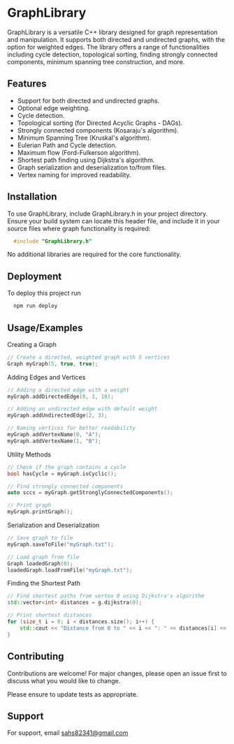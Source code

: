 
# GraphLibrary

GraphLibrary is a versatile C++ library designed for graph representation and manipulation. It supports both directed and undirected graphs, with the option for weighted edges. The library offers a range of functionalities including cycle detection, topological sorting, finding strongly connected components, minimum spanning tree construction, and more.

## Features

- Support for both directed and undirected graphs.
- Optional edge weighting.
- Cycle detection.
- Topological sorting (for Directed Acyclic Graphs - DAGs).
- Strongly connected components (Kosaraju's algorithm).
- Minimum Spanning Tree (Kruskal's algorithm).
- Eulerian Path and Cycle detection.
- Maximum flow (Ford-Fulkerson algorithm).
- Shortest path finding using Dijkstra's algorithm.
- Graph serialization and deserialization to/from files.
- Vertex naming for improved readability.


## Installation

To use GraphLibrary, include GraphLibrary.h in your project directory. Ensure your build system can locate this header file, and include it in your source files where graph functionality is required:

```cpp
  #include "GraphLibrary.h"
```
No additional libraries are required for the core functionality.
    
## Deployment

To deploy this project run

```bash
  npm run deploy
```


## Usage/Examples

Creating a Graph

```cpp
// Create a directed, weighted graph with 5 vertices
Graph myGraph(5, true, true);
```
Adding Edges and Vertices
```cpp
// Adding a directed edge with a weight
myGraph.addDirectedEdge(0, 1, 10);

// Adding an undirected edge with default weight
myGraph.addUndirectedEdge(2, 3);

// Naming vertices for better readability
myGraph.addVertexName(0, "A");
myGraph.addVertexName(1, "B");
```
Utility Methods
```cpp
// Check if the graph contains a cycle
bool hasCycle = myGraph.isCyclic();

// Find strongly connected components
auto sccs = myGraph.getStronglyConnectedComponents();

// Print graph
myGraph.printGraph();
```
Serialization and Deserialization
```cpp
// Save graph to file
myGraph.saveToFile("myGraph.txt");

// Load graph from file
Graph loadedGraph(0);
loadedGraph.loadFromFile("myGraph.txt");

```

Finding the Shortest Path
```cpp
// Find shortest paths from vertex 0 using Dijkstra's algorithm
std::vector<int> distances = g.dijkstra(0);

// Print shortest distances
for (size_t i = 0; i < distances.size(); i++) {
    std::cout << "Distance from 0 to " << i << ": " << distances[i] << std::endl;
}

```


## Contributing

Contributions are welcome! For major changes, please open an issue first to discuss what you would like to change.

Please ensure to update tests as appropriate.
## Support

For support, email sahs82341@gmail.com 


